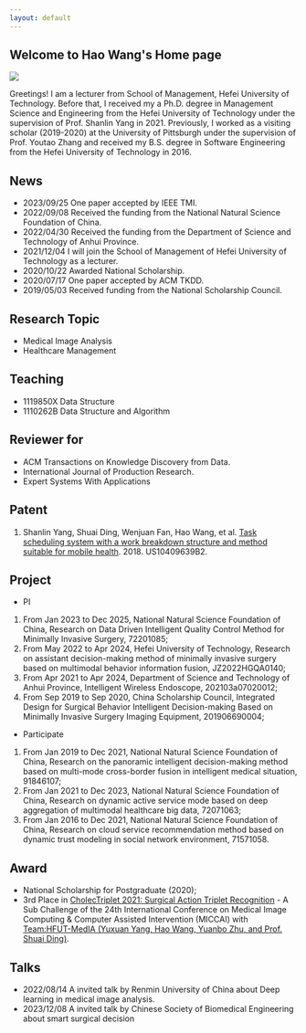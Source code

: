 ```yaml
---
layout: default
---
```


## Welcome to Hao Wang's Home page

<img class="profile-picture" src="https://avatars.githubusercontent.com/waynehfut">

Greetings! I am a lecturer from School of Management, Hefei University of Technology. Before that, I received my a Ph.D. degree in Management Science and Engineering from the Hefei University of Technology under the supervision of Prof. Shanlin Yang in 2021. Previously, I worked as a visiting scholar (2019-2020) at the University of Pittsburgh under the supervision of Prof. Youtao Zhang and received my B.S. degree in Software Engineering from the Hefei University of Technology in 2016.

## News
- 2023/09/25 One paper accepted by IEEE TMI.
- 2022/09/08 Received the funding from the  National Natural Science Foundation of China.
- 2022/04/30 Received the funding from the Department of Science and Technology of Anhui Province.
- 2021/12/04 I will join the School of Management of Hefei University of Technology as a lecturer.
- 2020/10/22 Awarded National Scholarship.
- 2020/07/17 One paper accepted by ACM TKDD.
- 2019/05/03 Received funding from the National Scholarship Council.

## Research Topic

- Medical Image Analysis
- Healthcare Management

## Teaching

- 1119850X Data Structure
- 1110262B Data Structure and Algorithm

## Reviewer for

- ACM Transactions on Knowledge Discovery from Data.
- International Journal of Production Research.
- Expert Systems With Applications

## Patent

1. Shanlin Yang, Shuai Ding, Wenjuan Fan, Hao Wang, et al. [Task scheduling system with a work breakdown structure and method suitable for mobile health](https://patents.google.com/patent/US10409639B2/en). 2018. US10409639B2.

## Project

- PI

1. From Jan 2023 to Dec 2025, National Natural Science Foundation of China, Research on Data Driven Intelligent Quality Control Method for Minimally Invasive Surgery, 72201085;
2. From May 2022 to Apr 2024, Hefei University of Technology, Research on assistant decision-making method of minimally invasive surgery based on multimodal behavior information fusion, JZ2022HGQA0140;
3. From Apr 2021 to Apr 2024, Department of Science and Technology of Anhui Province, Intelligent Wireless Endoscope, 202103a07020012;
4. From Sep 2019 to Sep 2020, China Scholarship Council, Integrated Design for Surgical Behavior Intelligent Decision-making Based on Minimally Invasive Surgery Imaging Equipment, 201906690004;

- Participate

1. From Jan 2019 to Dec 2021, National Natural Science Foundation of China, Research on the panoramic intelligent decision-making method based on multi-mode cross-border fusion in intelligent medical situation, 91846107;
2. From Jan 2021 to Dec 2023, National Natural Science Foundation of China, Research on dynamic active service mode based on deep aggregation of multimodal healthcare big data, 72071063;
3. From Jan 2016 to Dec 2021, National Natural Science Foundation of China, Research on cloud service recommendation method based on dynamic trust modeling in social network environment, 71571058.

## Award

- National Scholarship for Postgraduate (2020);
- 3rd Place in [CholecTriplet 2021: Surgical Action Triplet Recognition](https://cholectriplet2021.grand-challenge.org/) - A Sub Challenge of the 24th International Conference on Medical Image Computing & Computer Assisted Intervention (MICCAI) with [Team:HFUT-MedIA (Yuxuan Yang, Hao Wang, Yuanbo Zhu, and Prof. Shuai Ding)](https://cholectriplet2021.grand-challenge.org/results/).


## Talks

- 2022/08/14 A invited talk by Renmin University of China about Deep learning in medical image analysis.
- 2023/12/08 A invited talk by Chinese Society of Biomedical Engineering about smart surgical decision
